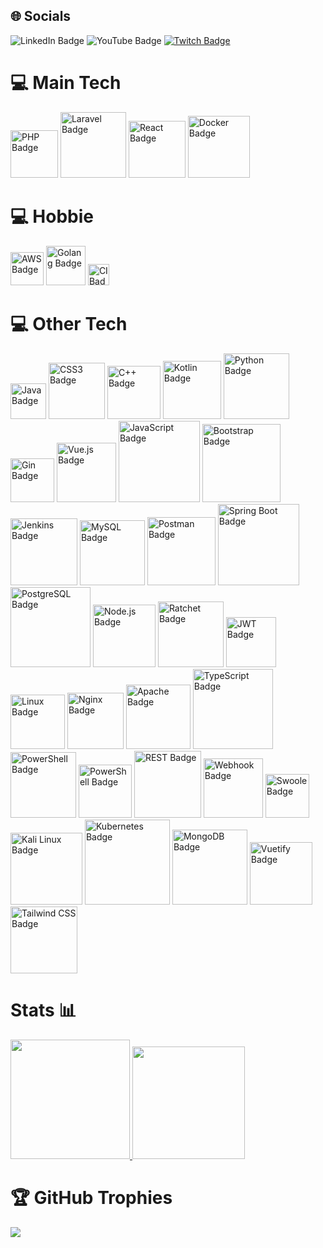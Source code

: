 <div>
  <h2>🌐 Socials</h2>
  <img src="https://img.shields.io/badge/LinkedIn-0A66C2?style=flat-square&logo=linkedin&logoColor=white" alt="LinkedIn Badge">
  <img src="https://img.shields.io/badge/YouTube-FF0000?style=flat-square&logo=youtube&logoColor=white" alt="YouTube Badge">
  <a href="#">
    <img src="https://img.shields.io/badge/Twitch-%239146FF?style=flat-square&logo=twitch&logoColor=white" alt="Twitch Badge">
  </a>
</div>
<div>
  <h1>💻 Main Tech</h1>
  <img src="https://img.shields.io/badge/PHP-777BB4?style=flat-square&logo=php&logoColor=white" alt="PHP Badge" width="76">
  <img src="https://img.shields.io/badge/Laravel-FF2D20?style=flat-square&logo=laravel&logoColor=white" alt="Laravel Badge" width="105">
  <img src="https://img.shields.io/badge/React-61DAFB?style=flat-square&logo=react&logoColor=white" alt="React Badge" width="91">
  <img src="https://img.shields.io/badge/Docker-2496ED?style=flat-square&logo=docker&logoColor=white" alt="Docker Badge" width="99">
</div>
<div>
  <h1>💻 Hobbie</h1>
  <img src="https://img.shields.io/badge/AWS-FFD700?style=flat-square&logo=amazonaws&logoColor=white" alt="AWS Badge" width="53">
  <img src="https://img.shields.io/badge/Go-00ADD8?style=flat-square&logo=go&logoColor=white" alt="Golang Badge" width="63">
  <img src="https://img.shields.io/badge/CI-brightgreen?style=flat-square" alt="CI Badge" width="34">
</div>
<div>
  <h1>💻 Other Tech</h1>
  <img src="https://img.shields.io/badge/Java-007396?style=flat-square&logo=java&logoColor=white" alt="Java Badge" width="57">
  <img src="https://img.shields.io/badge/CSS3-1572B6?style=flat-square&logo=css3&logoColor=white" alt="CSS3 Badge" width="90">
  <img src="https://img.shields.io/badge/C++-00599C?style=flat-square&logo=c%2B%2B&logoColor=white" alt="C++ Badge" width="85">
  <img src="https://img.shields.io/badge/Kotlin-0095D5?style=flat-square&logo=kotlin&logoColor=white" alt="Kotlin Badge" width="93">
  <img src="https://img.shields.io/badge/Python-3776AB?style=flat-square&logo=python&logoColor=white" alt="Python Badge" width="105">
  <img src="https://img.shields.io/badge/Gin-00ADD8?style=flat-square&logo=go&logoColor=white" alt="Gin Badge" width="70">
  <img src="https://img.shields.io/badge/Vue.js-4FC08D?style=flat-square&logo=vue.js&logoColor=white" alt="Vue.js Badge" width="95">
  <img src="https://img.shields.io/badge/JavaScript-F7DF1E?style=flat-square&logo=javascript&logoColor=black" alt="JavaScript Badge" width="130">
  <img src="https://img.shields.io/badge/Bootstrap-563D7C?style=flat-square&logo=bootstrap&logoColor=white" alt="Bootstrap Badge" width="125">
  <img src="https://img.shields.io/badge/Jenkins-D24939?style=flat-square&logo=jenkins&logoColor=white" alt="Jenkins Badge" width="107">
  <img src="https://img.shields.io/badge/MySQL-4479A1?style=flat-square&logo=mysql&logoColor=white" alt="MySQL Badge" width="104">
  <img src="https://img.shields.io/badge/Postman-FF6C37?style=flat-square&logo=postman&logoColor=white" alt="Postman Badge" width="109">
  <img src="https://img.shields.io/badge/Spring_Boot-6DB33F?style=flat-square&logo=spring-boot&logoColor=white" alt="Spring Boot Badge" width="130">
  <img src="https://img.shields.io/badge/PostgreSQL-336791?style=flat-square&logo=postgresql&logoColor=white" alt="PostgreSQL Badge" width="128">
  <img src="https://img.shields.io/badge/Node.js-339933?style=flat-square&logo=node.js&logoColor=white" alt="Node.js Badge" width="100">
  <img src="https://img.shields.io/badge/Ratchet-9B59B6?style=flat-square&logo=php&logoColor=white" alt="Ratchet Badge" width="105">
  <img src="https://img.shields.io/badge/JWT-000000?style=flat-square&logo=jsonwebtokens&logoColor=white" alt="JWT Badge" width="80">
  <img src="https://img.shields.io/badge/Linux-FCC624?style=flat-square&logo=linux&logoColor=black" alt="Linux Badge" width="87">
  <img src="https://img.shields.io/badge/Nginx-009639?style=flat-square&logo=nginx&logoColor=white" alt="Nginx Badge" width="90">
  <img src="https://img.shields.io/badge/Apache-D22128?style=flat-square&logo=apache&logoColor=white" alt="Apache Badge" width="103">
  <img src="https://img.shields.io/badge/TypeScript-007ACC?style=flat-square&logo=typescript&logoColor=white" alt="TypeScript Badge" width="128">
  <img src="https://img.shields.io/badge/PowerShell-5391FE?style=flat-square&logo=powershell&logoColor=white" alt="PowerShell Badge" width="105">
  <img src="https://img.shields.io/badge/Sass-CC6699?style=for-the-badge&logo=sass&logoColor=white" alt="PowerShell Badge" width="85">
  <img src="https://img.shields.io/badge/REST-API-blue?style=for-the-badge" alt="REST Badge" width="107">
  <img src="https://img.shields.io/badge/Webhook-brightgreen?style=for-the-badge" alt="Webhook Badge" width="95">
  <img src="https://img.shields.io/badge/Swoole-007ACC?style=flat-square&logo=swoole&logoColor=white" alt="Swoole Badge" width="70">
  <img src="https://img.shields.io/badge/Kali%20Linux-green?style=flat-square&logo=kali-linux&logoColor=white" alt="Kali Linux Badge" width="115">
  <img src="https://img.shields.io/badge/Kubernetes-326CE5?style=flat-square&logo=kubernetes&logoColor=white" alt="Kubernetes Badge" width="136">
  <img src="https://img.shields.io/badge/MongoDB-47A248?style=flat-square&logo=mongodb&logoColor=white" alt="MongoDB Badge" width="120">
  <img src="https://img.shields.io/badge/Vuetify-1867C0?style=flat-square&logo=vuetify&logoColor=white" alt="Vuetify Badge" width="100">
  <img src="https://img.shields.io/badge/Tailwind-38B2AC?style=flat-square&logo=tailwindcss&logoColor=white" alt="Tailwind CSS Badge" width="107">
</div>

<div>
  <h1>Stats 📊</h1>
  <a href="https://github.com/flitzso">
    <img height="191em" src="https://github-readme-stats.vercel.app/api/top-langs/?username=flitzso&layout=compact&langs_count=10&theme=dark"/>
    <img height="180em" src="https://github-readme-stats.vercel.app/api?username=flitzso&show_icons=true&theme=dark&include_all_commits=true&count_private=true"/>
  </a>
</div>

<div>
  <h1>🏆 GitHub Trophies</h1>
 <img src="https://github-profile-trophy.vercel.app/?username=flitzso"/>
</div>

</div>

